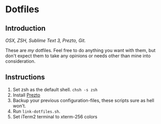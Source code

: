# Dotfiles

## Introduction

*OSX, ZSH, Sublime Text 3, Prezto, Git.*

These are *my* dotfiles. Feel free to do anything you want with them,
but don't expect them to take any opinions or needs other than mine into consideration.

## Instructions

1. Set zsh as the default shell. `chsh -s zsh`
2. Install [Prezto](https://github.com/sorin-ionescu/prezto)
3. Backup your previous configuration-files, these scripts sure as hell won't.
4. Run `link-dotfiles.sh`.
5. Set iTerm2 terminal to xterm-256 colors
